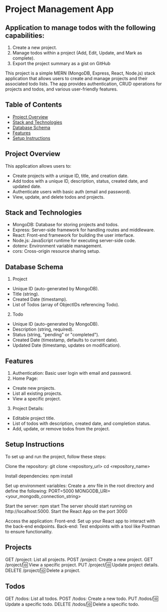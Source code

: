 # Project Management App

## Application to manage todos with the following capabilities:
  1. Create a new project.
  2. Manage todos within a project (Add, Edit, Update, and Mark as complete).
  3. Export the project summary as a gist on GitHub

This project is a simple MERN (MongoDB, Express, React, Node.js) stack application that allows users to create and manage projects and their associated todo lists. The app provides authentication, CRUD operations for projects and todos, and various user-friendly features.

## Table of Contents
- [Project Overview](#project-overview)
- [Stack and Technologies](#stack-and-technologies)
- [Database Schema](#database-schema)
- [Features](#features)
- [Setup Instructions](#setup-instructions)
 

## Project Overview
This application allows users to:

- Create projects with a unique ID, title, and creation date.
- Add todos with a unique ID, description, status, created date, and updated date.
- Authenticate users with basic auth (email and password).
- View, update, and delete todos and projects.

## Stack and Technologies
- MongoDB: Database for storing projects and todos.
- Express: Server-side framework for handling routes and middleware.
- React: Front-end framework for building the user interface.
- Node.js: JavaScript runtime for executing server-side code.
- dotenv: Environment variable management.
- cors: Cross-origin resource sharing setup.

## Database Schema
1. Project
- Unique ID (auto-generated by MongoDB).
- Title (string).
- Created Date (timestamp).
- List of Todos (array of ObjectIDs referencing Todo).

2. Todo
- Unique ID (auto-generated by MongoDB).
- Description (string, required).
- Status (string, "pending" or "completed").
- Created Date (timestamp, defaults to current date).
- Updated Date (timestamp, updates on modification).

## Features
1. Authentication: Basic user login with email and password.
2. Home Page:
  - Create new projects.
  - List all existing projects.
  - View a specific project.
3. Project Details:
  - Editable project title.
  - List of todos with description, created date, and completion status.
  - Add, update, or remove todos from the project.

## Setup Instructions
To set up and run the project, follow these steps:

Clone the repository:
  git clone <repository_url>
  cd <repository_name>

Install dependencies:
  npm install
  
Set up environment variables:
  Create a .env file in the root directory and define the following:
  PORT=5000
  MONGODB_URI=<your_mongodb_connection_string>

Start the server: 
  npm start
  The server should start running on http://localhost:5000.
  Start the React App on the port 3000

Access the application:
  Front-end: Set up your React app to interact with the back-end endpoints.
  Back-end: Test endpoints with a tool like Postman to ensure functionality.

## Projects
GET /project: List all projects.
POST /project: Create a new project.
GET /project/:id: View a specific project.
PUT /project/:id: Update project details.
DELETE /project/:id: Delete a project.

## Todos
GET /todos: List all todos.
POST /todos: Create a new todo.
PUT /todos/:id: Update a specific todo.
DELETE /todos/:id: Delete a specific todo.
 
